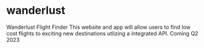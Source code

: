# wanderlust
Wanderlust Flight Finder
This website and app will allow users to find low cost flights to exciting new destinations utlizing a integrated API. Coming Q2 2023
